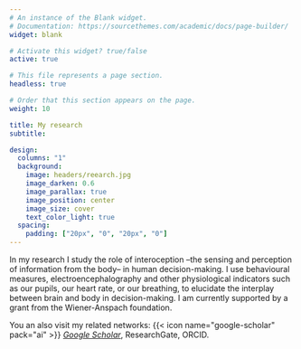 ```yaml
---
# An instance of the Blank widget.
# Documentation: https://sourcethemes.com/academic/docs/page-builder/
widget: blank

# Activate this widget? true/false
active: true

# This file represents a page section.
headless: true

# Order that this section appears on the page.
weight: 10

title: My research
subtitle:

design:
  columns: "1"
  background:
    image: headers/reearch.jpg
    image_darken: 0.6
    image_parallax: true
    image_position: center
    image_size: cover
    text_color_light: true
  spacing:
    padding: ["20px", "0", "20px", "0"]
---
```


In my research I study the role of interoception –the sensing and perception of information from the body– in human decision-making. I use behavioural measures, electroencephalography and other physiological indicators such as our pupils, our heart rate, or our breathing, to elucidate the interplay between brain and body in decision-making. I am currently supported by a grant from the Wiener-Anspach foundation.

You an also visit my related networks: {{< icon name="google-scholar" pack="ai" >}} [*Google Scholar*](https://scholar.google.be/citations?user=DMIkLkMAAAAJ), ResearchGate, ORCID.
